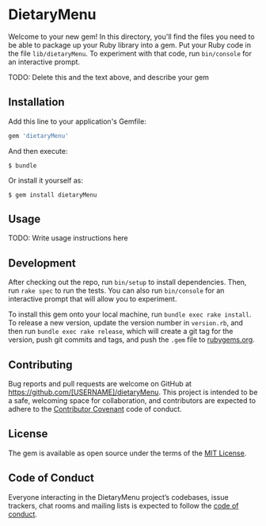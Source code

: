 # DietaryMenu

Welcome to your new gem! In this directory, you'll find the files you need to be able to package up your Ruby library into a gem. Put your Ruby code in the file `lib/dietaryMenu`. To experiment with that code, run `bin/console` for an interactive prompt.

TODO: Delete this and the text above, and describe your gem

## Installation

Add this line to your application's Gemfile:

```ruby
gem 'dietaryMenu'
```

And then execute:

    $ bundle

Or install it yourself as:

    $ gem install dietaryMenu

## Usage

TODO: Write usage instructions here

## Development

After checking out the repo, run `bin/setup` to install dependencies. Then, run `rake spec` to run the tests. You can also run `bin/console` for an interactive prompt that will allow you to experiment.

To install this gem onto your local machine, run `bundle exec rake install`. To release a new version, update the version number in `version.rb`, and then run `bundle exec rake release`, which will create a git tag for the version, push git commits and tags, and push the `.gem` file to [rubygems.org](https://rubygems.org).

## Contributing

Bug reports and pull requests are welcome on GitHub at https://github.com/[USERNAME]/dietaryMenu. This project is intended to be a safe, welcoming space for collaboration, and contributors are expected to adhere to the [Contributor Covenant](http://contributor-covenant.org) code of conduct.

## License

The gem is available as open source under the terms of the [MIT License](http://opensource.org/licenses/MIT).

## Code of Conduct

Everyone interacting in the DietaryMenu project’s codebases, issue trackers, chat rooms and mailing lists is expected to follow the [code of conduct](https://github.com/[USERNAME]/dietaryMenu/blob/master/CODE_OF_CONDUCT.md).
